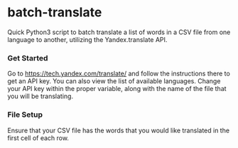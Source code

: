 # batch-translate
Quick Python3 script to batch translate a list of words in a CSV file from one language to another, utilizing the Yandex.translate API.

### Get Started
Go to https://tech.yandex.com/translate/ and follow the instructions there to get an API key. You can also view the list of available languages. Change your API key within the proper variable, along with the name of the file that you will be translating.

### File Setup
Ensure that your CSV file has the words that you would like translated in the first cell of each row.
